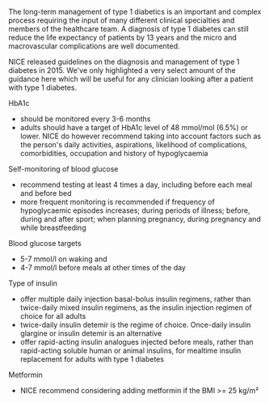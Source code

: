 The long\-term management of type 1 diabetics is an important and complex process requiring the input of many different clinical specialties and members of the healthcare team. A diagnosis of type 1 diabetes can still reduce the life expectancy of patients by 13 years and the micro and macrovascular complications are well documented.  
  
NICE released guidelines on the diagnosis and management of type 1 diabetes in 2015\. We've only highlighted a very select amount of the guidance here which will be useful for any clinician looking after a patient with type 1 diabetes.  
  
HbA1c  
* should be monitored every 3\-6 months
* adults should have a target of HbA1c level of 48 mmol/mol (6\.5%) or lower. NICE do however recommend taking into account factors such as the person's daily activities, aspirations, likelihood of complications, comorbidities, occupation and history of hypoglycaemia

  
Self\-monitoring of blood glucose  
* recommend testing at least 4 times a day, including before each meal and before bed
* more frequent monitoring is recommended if frequency of hypoglycaemic episodes increases; during periods of illness; before, during and after sport; when planning pregnancy, during pregnancy and while breastfeeding

  
Blood glucose targets  
* 5\-7 mmol/l on waking and
* 4\-7 mmol/l before meals at other times of the day

  
Type of insulin  
* offer multiple daily injection basal\-bolus insulin regimens, rather than twice\-daily mixed insulin regimens, as the insulin injection regimen of choice for all adults
* twice\-daily insulin detemir is the regime of choice. Once\-daily insulin glargine or insulin detemir is an alternative
* offer rapid\-acting insulin analogues injected before meals, rather than rapid\-acting soluble human or animal insulins, for mealtime insulin replacement for adults with type 1 diabetes

  
Metformin  
* NICE recommend considering adding metformin if the BMI \>\= 25 kg/m²
